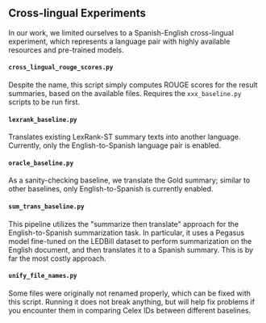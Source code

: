 ## Cross-lingual Experiments
In our work, we limited ourselves to a Spanish-English cross-lingual experiment,
which represents a language pair with highly available resources and pre-trained models.

#### `cross_lingual_rouge_scores.py`
Despite the name, this script simply computes ROUGE scores for the result summaries, based on the available files.
Requires the `xxx_baseline.py` scripts to be run first.

#### `lexrank_baseline.py`
Translates existing LexRank-ST summary texts into another language.
Currently, only the English-to-Spanish language pair is enabled.

#### `oracle_baseline.py`
As a sanity-checking baseline, we translate the Gold summary;
similar to other baselines, only English-to-Spanish is currently enabled.

#### `sum_trans_baseline.py`
This pipeline utilizes the "summarize then translate" approach for the English-to-Spanish summarization task.
In particular, it uses a Pegasus model fine-tuned on the LEDBill dataset to perform summarization on the English document,
and then translates it to a Spanish summary.
This is by far the most costly approach.

#### `unify_file_names.py`
Some files were originally not renamed properly, which can be fixed with this script.
Running it does not break anything, but will help fix problems if you encounter them in comparing Celex IDs between different baselines.